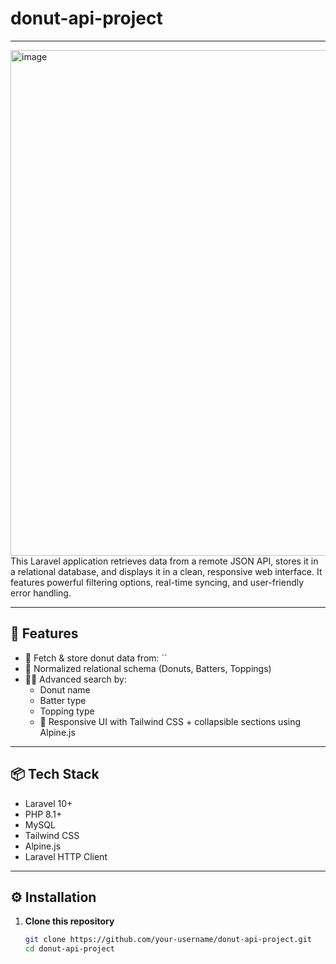 # donut-api-project
___
<img width="1574" height="809" alt="image" src="https://github.com/user-attachments/assets/89e9a0ff-a745-441e-af9e-4d694c62d0f6" />
This Laravel application retrieves data from a remote JSON API, stores it in a relational database, and displays it in a clean, responsive web interface. It features powerful filtering options, real-time syncing, and user-friendly error handling.

---

## 🚀 Features

- 🔗 Fetch & store donut data from: ``
- 🧁 Normalized relational schema (Donuts, Batters, Toppings)
- 🕵️‍♂️ Advanced search by:
  - Donut name
  - Batter type
  - Topping type
  - 🎨 Responsive UI with Tailwind CSS + collapsible sections using Alpine.js

---

## 📦 Tech Stack

- Laravel 10+
- PHP 8.1+
- MySQL
- Tailwind CSS
- Alpine.js
- Laravel HTTP Client

---

## ⚙️ Installation

1. **Clone this repository**
   ```bash
   git clone https://github.com/your-username/donut-api-project.git
   cd donut-api-project

